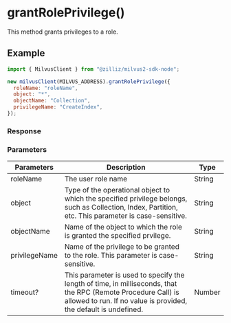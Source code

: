 # grantRolePrivilege()

This method grants privileges to a role.

## Example

```javascript
import { MilvusClient } from "@zilliz/milvus2-sdk-node";

new milvusClient(MILVUS_ADDRESS).grantRolePrivilege({
  roleName: "roleName",
  object: "*",
  objectName: "Collection",
  privilegeName: "CreateIndex",
});
```

### Response

### Parameters

| Parameters    | Description                                                                                                                                                                       | Type    |
| ------------- | --------------------------------------------------------------------------------------------------------------------------------------------------------------------------------- | ------- |
| roleName      | The user role name                                                                                                                                                                | String  |
| object        | Type of the operational object to which the specified privilege belongs, such as Collection, Index, Partition, etc. This parameter is case-sensitive.                             | String |
| objectName    | Name of the object to which the role is granted the specified prvilege.                                                                                                           | String  |
| privilegeName | Name of the privilege to be granted to the role. This parameter is case-sensitive.                                                                                                | String  |
| timeout?      | This parameter is used to specify the length of time, in milliseconds, that the RPC (Remote Procedure Call) is allowed to run. If no value is provided, the default is undefined. | Number  |
